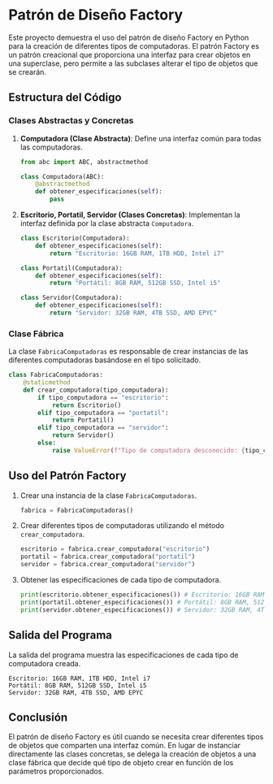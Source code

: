 # Patrón de Diseño Factory

Este proyecto demuestra el uso del patrón de diseño Factory en Python para la creación de diferentes tipos de computadoras. El patrón Factory es un patrón creacional que proporciona una interfaz para crear objetos en una superclase, pero permite a las subclases alterar el tipo de objetos que se crearán.

## Estructura del Código

### Clases Abstractas y Concretas

1. **Computadora (Clase Abstracta)**: Define una interfaz común para todas las computadoras.
    ```python
    from abc import ABC, abstractmethod

    class Computadora(ABC):
        @abstractmethod
        def obtener_especificaciones(self):
            pass
    ```

2. **Escritorio, Portatil, Servidor (Clases Concretas)**: Implementan la interfaz definida por la clase abstracta `Computadora`.
    ```python
    class Escritorio(Computadora):
        def obtener_especificaciones(self):
            return "Escritorio: 16GB RAM, 1TB HDD, Intel i7"

    class Portatil(Computadora):
        def obtener_especificaciones(self):
            return "Portátil: 8GB RAM, 512GB SSD, Intel i5"

    class Servidor(Computadora):
        def obtener_especificaciones(self):
            return "Servidor: 32GB RAM, 4TB SSD, AMD EPYC"
    ```

### Clase Fábrica

La clase `FabricaComputadoras` es responsable de crear instancias de las diferentes computadoras basándose en el tipo solicitado.
```python
class FabricaComputadoras:
    @staticmethod
    def crear_computadora(tipo_computadora):
        if tipo_computadora == "escritorio":
            return Escritorio()
        elif tipo_computadora == "portatil":
            return Portatil()
        elif tipo_computadora == "servidor":
            return Servidor()
        else:
            raise ValueError(f"Tipo de computadora desconocido: {tipo_computadora}")
```

## Uso del Patrón Factory

1. Crear una instancia de la clase `FabricaComputadoras`.
    ```python
    fabrica = FabricaComputadoras()
    ```

2. Crear diferentes tipos de computadoras utilizando el método `crear_computadora`.
    ```python
    escritorio = fabrica.crear_computadora("escritorio")
    portatil = fabrica.crear_computadora("portatil")
    servidor = fabrica.crear_computadora("servidor")
    ```

3. Obtener las especificaciones de cada tipo de computadora.
    ```python
    print(escritorio.obtener_especificaciones()) # Escritorio: 16GB RAM, 1TB HDD, Intel i7
    print(portatil.obtener_especificaciones()) # Portátil: 8GB RAM, 512GB SSD, Intel i5
    print(servidor.obtener_especificaciones()) # Servidor: 32GB RAM, 4TB SSD, AMD EPYC
    ```
## Salida del Programa

La salida del programa muestra las especificaciones de cada tipo de computadora creada.
```
Escritorio: 16GB RAM, 1TB HDD, Intel i7
Portátil: 8GB RAM, 512GB SSD, Intel i5
Servidor: 32GB RAM, 4TB SSD, AMD EPYC
```

## Conclusión

El patrón de diseño Factory es útil cuando se necesita crear diferentes tipos de objetos que comparten una interfaz común. En lugar de instanciar directamente las clases concretas, se delega la creación de objetos a una clase fábrica que decide qué tipo de objeto crear en función de los parámetros proporcionados.
